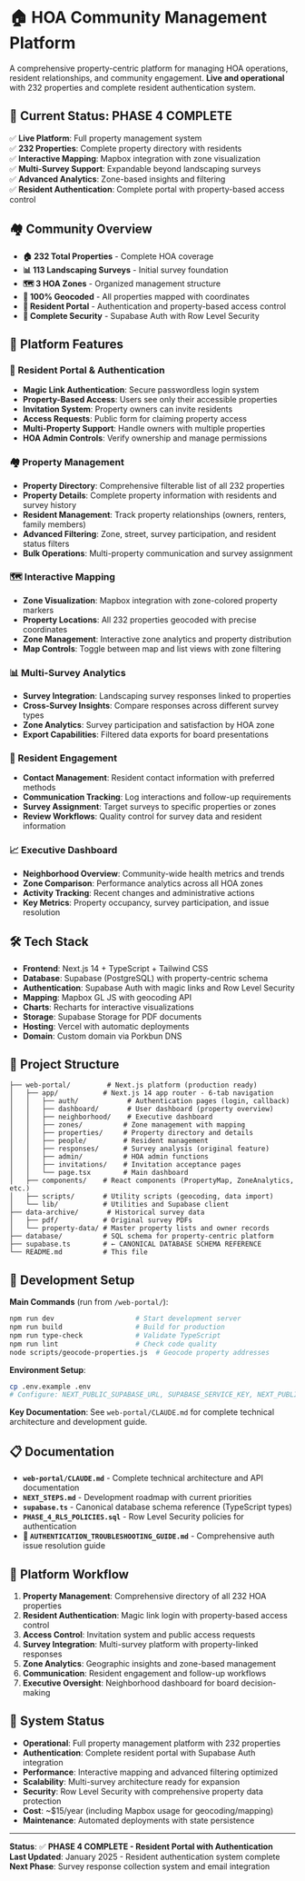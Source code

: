# 🏠 HOA Community Management Platform

A comprehensive property-centric platform for managing HOA operations, resident relationships, and community engagement. **Live and operational** with 232 properties and complete resident authentication system.

## 🎯 **Current Status: PHASE 4 COMPLETE**

✅ **Live Platform**: Full property management system  
✅ **232 Properties**: Complete property directory with residents  
✅ **Interactive Mapping**: Mapbox integration with zone visualization  
✅ **Multi-Survey Support**: Expandable beyond landscaping surveys  
✅ **Advanced Analytics**: Zone-based insights and filtering  
✅ **Resident Authentication**: Complete portal with property-based access control

## 🏘️ **Community Overview**

- **🏠 232 Total Properties** - Complete HOA coverage
- **📊 113 Landscaping Surveys** - Initial survey foundation
- **🗺️ 3 HOA Zones** - Organized management structure
- **📍 100% Geocoded** - All properties mapped with coordinates
- **👥 Resident Portal** - Authentication and property-based access control
- **🔐 Complete Security** - Supabase Auth with Row Level Security

## 🚀 **Platform Features**

### **🔐 Resident Portal & Authentication**
- **Magic Link Authentication**: Secure passwordless login system
- **Property-Based Access**: Users see only their accessible properties
- **Invitation System**: Property owners can invite residents
- **Access Requests**: Public form for claiming property access
- **Multi-Property Support**: Handle owners with multiple properties
- **HOA Admin Controls**: Verify ownership and manage permissions

### **🏘️ Property Management**
- **Property Directory**: Comprehensive filterable list of all 232 properties
- **Property Details**: Complete property information with residents and survey history
- **Resident Management**: Track property relationships (owners, renters, family members)
- **Advanced Filtering**: Zone, street, survey participation, and resident status filters
- **Bulk Operations**: Multi-property communication and survey assignment

### **🗺️ Interactive Mapping**
- **Zone Visualization**: Mapbox integration with zone-colored property markers
- **Property Locations**: All 232 properties geocoded with precise coordinates
- **Zone Management**: Interactive zone analytics and property distribution
- **Map Controls**: Toggle between map and list views with zone filtering

### **📊 Multi-Survey Analytics**
- **Survey Integration**: Landscaping survey responses linked to properties
- **Cross-Survey Insights**: Compare responses across different survey types
- **Zone Analytics**: Survey participation and satisfaction by HOA zone
- **Export Capabilities**: Filtered data exports for board presentations

### **👥 Resident Engagement**
- **Contact Management**: Resident contact information with preferred methods
- **Communication Tracking**: Log interactions and follow-up requirements
- **Survey Assignment**: Target surveys to specific properties or zones
- **Review Workflows**: Quality control for survey data and resident information

### **📈 Executive Dashboard**
- **Neighborhood Overview**: Community-wide health metrics and trends
- **Zone Comparison**: Performance analytics across all HOA zones
- **Activity Tracking**: Recent changes and administrative actions
- **Key Metrics**: Property occupancy, survey participation, and issue resolution

## 🛠️ **Tech Stack**

- **Frontend**: Next.js 14 + TypeScript + Tailwind CSS
- **Database**: Supabase (PostgreSQL) with property-centric schema
- **Authentication**: Supabase Auth with magic links and Row Level Security
- **Mapping**: Mapbox GL JS with geocoding API
- **Charts**: Recharts for interactive visualizations
- **Storage**: Supabase Storage for PDF documents
- **Hosting**: Vercel with automatic deployments
- **Domain**: Custom domain via Porkbun DNS

## 📁 **Project Structure**

```
├── web-portal/         # Next.js platform (production ready)
│   ├── app/           # Next.js 14 app router - 6-tab navigation
│   │   ├── auth/            # Authentication pages (login, callback)
│   │   ├── dashboard/       # User dashboard (property overview)
│   │   ├── neighborhood/    # Executive dashboard
│   │   ├── zones/          # Zone management with mapping
│   │   ├── properties/     # Property directory and details
│   │   ├── people/         # Resident management
│   │   ├── responses/      # Survey analysis (original feature)
│   │   ├── admin/          # HOA admin functions
│   │   ├── invitations/    # Invitation acceptance pages
│   │   └── page.tsx        # Main dashboard
│   ├── components/    # React components (PropertyMap, ZoneAnalytics, etc.)
│   ├── scripts/       # Utility scripts (geocoding, data import)
│   └── lib/           # Utilities and Supabase client
├── data-archive/       # Historical survey data
│   ├── pdf/           # Original survey PDFs
│   └── property-data/ # Master property lists and owner records
├── database/          # SQL schema for property-centric platform
├── supabase.ts        # ← CANONICAL DATABASE SCHEMA REFERENCE
└── README.md          # This file
```

## 🔧 **Development Setup**

**Main Commands** (run from `/web-portal/`):
```bash
npm run dev                    # Start development server
npm run build                  # Build for production
npm run type-check             # Validate TypeScript
npm run lint                   # Check code quality
node scripts/geocode-properties.js  # Geocode property addresses
```

**Environment Setup**: 
```bash
cp .env.example .env
# Configure: NEXT_PUBLIC_SUPABASE_URL, SUPABASE_SERVICE_KEY, NEXT_PUBLIC_MAPBOX_ACCESS_TOKEN
```

**Key Documentation**: See `web-portal/CLAUDE.md` for complete technical architecture and development guide.

## 📋 **Documentation**

- **`web-portal/CLAUDE.md`** - Complete technical architecture and API documentation
- **`NEXT_STEPS.md`** - Development roadmap with current priorities
- **`supabase.ts`** - Canonical database schema reference (TypeScript types)
- **`PHASE_4_RLS_POLICIES.sql`** - Row Level Security policies for authentication
- **🚨 `AUTHENTICATION_TROUBLESHOOTING_GUIDE.md`** - Comprehensive auth issue resolution guide

## 🔄 **Platform Workflow**

1. **Property Management**: Comprehensive directory of all 232 HOA properties
2. **Resident Authentication**: Magic link login with property-based access control
3. **Access Control**: Invitation system and public access requests
4. **Survey Integration**: Multi-survey platform with property-linked responses
5. **Zone Analytics**: Geographic insights and zone-based management
6. **Communication**: Resident engagement and follow-up workflows
7. **Executive Oversight**: Neighborhood dashboard for board decision-making

## 🎯 **System Status**

- **Operational**: Full property management platform with 232 properties
- **Authentication**: Complete resident portal with Supabase Auth integration
- **Performance**: Interactive mapping and advanced filtering optimized
- **Scalability**: Multi-survey architecture ready for expansion
- **Security**: Row Level Security with comprehensive property data protection
- **Cost**: ~$15/year (including Mapbox usage for geocoding/mapping)
- **Maintenance**: Automated deployments with state persistence

---

**Status**: ✅ **PHASE 4 COMPLETE - Resident Portal with Authentication**  
**Last Updated**: January 2025 - Resident authentication system complete  
**Next Phase**: Survey response collection system and email integration